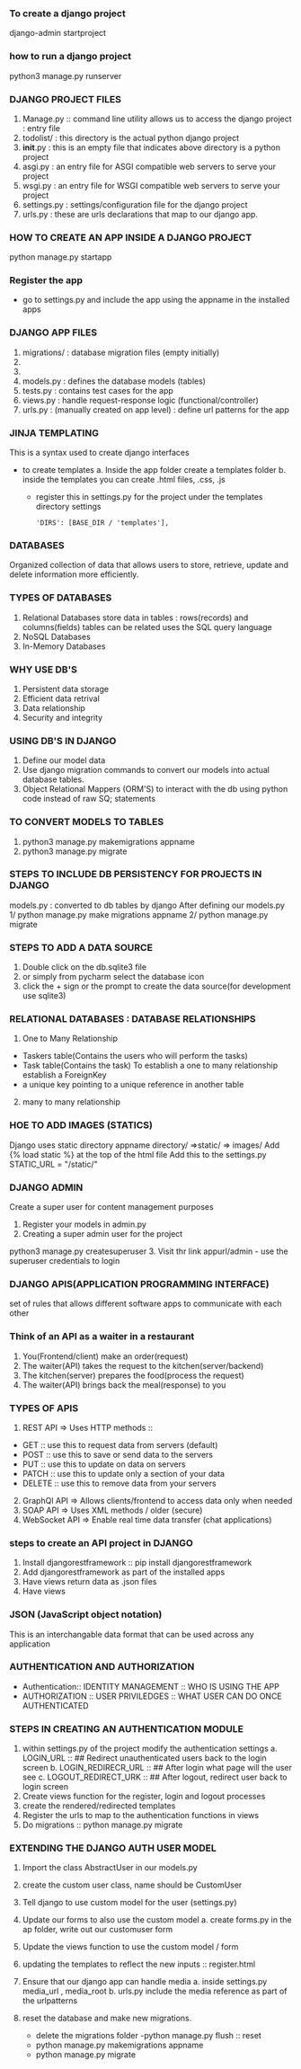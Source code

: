 ### To create a django project
django-admin startproject <nameofapplication>

### how to run a django project
python3 manage.py runserver


### DJANGO PROJECT FILES
1. Manage.py :: command line utility allows us to access the django project : entry file
2. todolist/ : this directory is the actual python django project
3. __init__.py : this is an empty file that indicates above directory is a python project
4. asgi.py : an entry file for ASGI compatible web servers to serve your project
5. wsgi.py : an entry file for WSGI compatible web servers to serve your project
6. settings.py : settings/configuration file for the django project
7. urls.py : these are urls declarations that map to our django app.

### HOW TO CREATE AN APP INSIDE A DJANGO PROJECT
python manage.py startapp <nameoftheapp>
### Register the app
- go to settings.py and include the app using the appname in the installed apps

### DJANGO APP FILES
1. migrations/ : database migration files (empty initially)
5. 
6. 
7. models.py : defines the database models (tables)
6. tests.py : contains test cases for the app
7. views.py : handle request-response logic (functional/controller)
8. urls.py : (manually created on app level) : define url patterns for the app

### JINJA TEMPLATING
This is a syntax used to create django interfaces
- to create templates
a. Inside the app folder create a templates folder
b. inside the templates you can create .html files, .css, .js
  - register this in settings.py for the project under the templates directory settings
 
        'DIRS': [BASE_DIR / 'templates'],

### DATABASES
Organized collection of data that allows users to store, retrieve, update and delete information more efficiently.
### TYPES OF DATABASES
1. Relational Databases
store data in tables : rows(records) and columns(fields)
tables can be related
uses the SQL query language
2. NoSQL Databases
3. In-Memory Databases

### WHY USE DB'S
1. Persistent data storage
2. Efficient data retrival
3. Data relationship
4. Security and integrity
### USING DB'S IN DJANGO
1. Define our model data
2. Use django migration commands to convert our models into actual database tables.
3. Object Relational Mappers (ORM'S) to interact with the db using python code instead of raw SQ; statements
### TO CONVERT MODELS TO TABLES
1. python3 manage.py makemigrations appname
2. python3 manage.py migrate

### STEPS TO INCLUDE DB PERSISTENCY FOR PROJECTS IN DJANGO
models.py : converted to db tables by django
After defining our models.py
1/ python manage.py make migrations appname
2/ python manage.py migrate

### STEPS TO ADD A DATA SOURCE
1. Double click on the db.sqlite3 file
2. or simply from pycharm select the database icon
3. click the + sign or the prompt to create the data source(for development use sqlite3)


### RELATIONAL DATABASES : DATABASE RELATIONSHIPS
1. One to Many Relationship
  - Taskers table(Contains the users who will perform the tasks)
  - Task table(Contains the task)
To establish a one to many relationship establish a ForeignKey
  - a unique key pointing to a unique reference in another table
2. many to many relationship


### HOE TO ADD IMAGES (STATICS)
Django uses static directory
appname directory/ =>static/ => images/
Add {% load static %} at the top of the html file
Add this to the settings.py
STATIC_URL = "/static/"

### DJANGO ADMIN
Create a super user for content management purposes
1. Register your models in admin.py
2. Creating a super admin user for the project

python3 manage.py createsuperuser
3. Visit thr link appurl/admin - use the superuser credentials to login

### DJANGO APIS(APPLICATION PROGRAMMING INTERFACE)
set of rules that allows different software apps to communicate with each other

### Think of an API as a waiter in a restaurant
1. You(Frontend/client) make an order(request)
2. The waiter(API) takes the request to the kitchen(server/backend)
3. The kitchen(server) prepares the food(process the request)
4. The waiter(API) brings back the meal(response) to you

### TYPES OF APIS
1. REST API => Uses HTTP methods ::
- GET :: use this to request data from servers (default)
- POST :: use this to save or send data to the servers
- PUT :: use this to update on data on servers
- PATCH :: use this to update only a section of your data
- DELETE :: use this to remove data from your servers
2. GraphQl API => Allows clients/frontend to access data only when needed 
3. SOAP API => Uses XML methods / older (secure)
4. WebSocket API => Enable real time data transfer (chat applications)

### steps to create an API project in DJANGO
1. Install djangorestframework :: pip install djangorestframework
2. Add djangorestframework as part of the installed apps
3. Have views return data as .json files 
4. Have views

### JSON (JavaScript object notation)
This is an interchangable data format that can be used across any application


### AUTHENTICATION AND AUTHORIZATION
- Authentication:: IDENTITY MANAGEMENT :: WHO IS USING THE APP
- AUTHORIZATION :: USER PRIVILEDGES :: WHAT USER CAN DO ONCE AUTHENTICATED

### STEPS IN CREATING AN AUTHENTICATION MODULE
1. within settings.py of the project modify the authentication settings
a. LOGIN_URL :: ## Redirect unauthenticated users back to the login screen
b. LOGIN_REDIRECR_URL :: ## After login what page will the user see
c. LOGOUT_REDIRECT_URK :: ## After logout, redirect user back to login screen
2. Create views function for the register, login and logout processes
3. create the rendered/redirected templates
4. Register the urls to map to the authentication functions in views
5. Do migrations :: python manage.py migrate

### EXTENDING THE DJANGO AUTH USER MODEL
1. Import the class AbstractUser in our models.py
2. create the custom user class, name should be CustomUser
3. Tell django to use custom model for the user (settings.py)
4. Update our forms to also use the custom model 
  a. create forms.py in the ap folder, write out our customuser form

5. Update the views function to use the custom model / form
6. updating the templates to reflect the new inputs :: register.html
7. Ensure that our django app can handle media
  a. inside settings.py media_url , media_root
  b. urls.py include the media reference as part of the urlpatterns

8. reset the database and make new migrations.
    - delete the migrations folder
    -python manage.py flush :: reset
    - python manage.py makemigrations appname
    - python manage.py migrate

